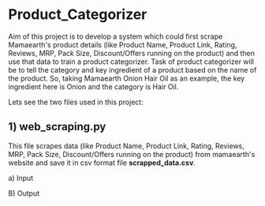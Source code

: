 # Product_Categorizer

Aim of this project is to develop a system which could first scrape Mamaearth's product details (like Product Name, Product Link, Rating, Reviews, MRP, Pack Size, Discount/Offers running on the product) and then use that data to train a product categorizer. Task of product categorizer will be to tell the category and key ingredient of a product based on the name of the product. So, taking Mamaearth Onion Hair Oil as an example, the key ingredient here is Onion and the category is Hair Oil.

Lets see the two files used in this project:

## 1) web_scraping.py
This file scrapes data (like Product Name, Product Link, Rating, Reviews, MRP, Pack Size, Discount/Offers running on the product) from mamaearth's website and save it in csv format file **scrapped_data.csv**.

a) Input 

B) Output

